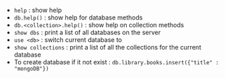 * `help` : show help
* `db.help()` : show help for database methods
* `db.<collection>.help()` : show help on collection methods
* `show dbs` : print a list of all databases on the server
* `use <db>` : switch current database to <db>
* `show collections` : print a list of all the collections for the current database
* To create database if it not exist : `db.library.books.insert({"title" : "mongoDB"})` 


